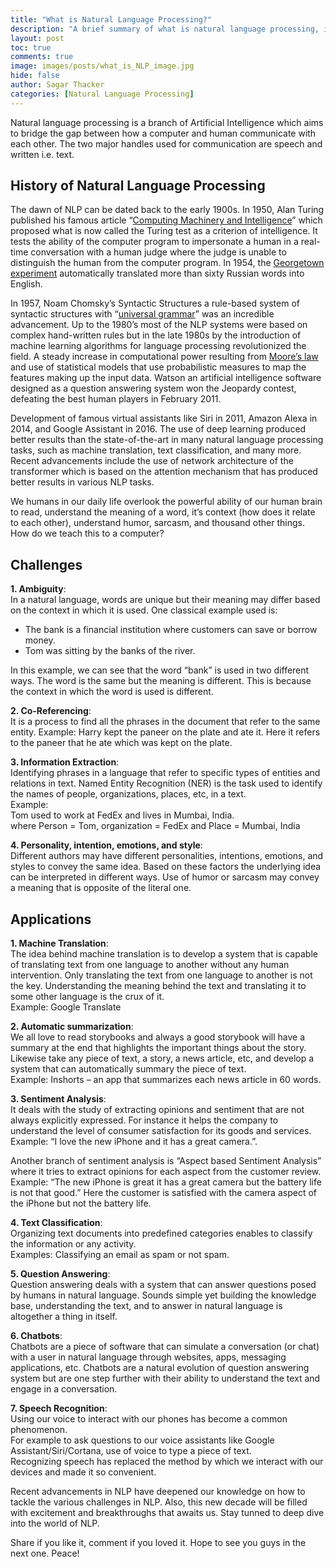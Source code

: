 ```yaml
---
title: "What is Natural Language Processing?"
description: "A brief summary of what is natural language processing, it's challenges and applications."
layout: post
toc: true
comments: true
image: images/posts/what_is_NLP_image.jpg
hide: false
author: Sagar Thacker
categories: [Natural Language Processing]
---
```


Natural language processing is a branch of Artificial Intelligence which aims to bridge the gap between how a computer and human communicate with each other. The two major handles used for communication are speech and written i.e. text.

## History of Natural Language Processing

The dawn of NLP can be dated back to the early 1900s. In 1950, Alan Turing published his famous article “<a href="https://en.wikipedia.org/wiki/Computing_Machinery_and_Intelligence" target="_blank">Computing Machinery and Intelligence</a>” which proposed what is now called the Turing test as a criterion of intelligence. It tests the ability of the computer program to impersonate a human in a real-time conversation with a human judge where the judge is unable to distinguish the human from the computer program. In 1954, the <a href="https://en.wikipedia.org/wiki/Georgetown%E2%80%93IBM_experiment" target="_blank">Georgetown experiment</a> automatically translated more than sixty Russian words into English.

In 1957, Noam Chomsky’s Syntactic Structures a rule-based system of syntactic structures with “<a href="https://en.wikipedia.org/wiki/Universal_grammar" target="_blank">universal grammar</a>” was an incredible advancement. Up to the 1980’s most of the NLP systems were based on complex hand-written rules but in the late 1980s by the introduction of machine learning algorithms for language processing revolutionized the field. A steady increase in computational power resulting from <a href="https://en.wikipedia.org/wiki/Moore%27s_law" target="_blank">Moore’s law</a> and use of statistical models that use probabilistic measures to map the features making up the input data. Watson an artificial intelligence software designed as a question answering system won the Jeopardy contest, defeating the best human players in February 2011.

Development of famous virtual assistants like Siri in 2011, Amazon Alexa in 2014, and Google Assistant in 2016. The use of deep learning produced better results than the state-of-the-art in many natural language processing tasks, such as machine translation, text classification, and many more. Recent advancements include the use of network architecture of the transformer which is based on the attention mechanism that has produced better results in various NLP tasks.

We humans in our daily life overlook the powerful ability of our human brain to read, understand the meaning of a word, it’s context (how does it relate to each other), understand humor, sarcasm, and thousand other things. How do we teach this to a computer?

## Challenges

**1. Ambiguity**: <br>
In a natural language, words are unique but their meaning may differ based on the context in which it is used. One classical example used is:
- The bank is a financial institution where customers can save or borrow money.
- Tom was sitting by the banks of the river.

In this example, we can see that the word “bank” is used in two different ways. The word is the same but the meaning is different. This is because the context in which the word is used is different.

**2. Co-Referencing**:<br>
It is a process to find all the phrases in the document that refer to the same entity. Example: Harry kept the paneer on the plate and ate it. Here it refers to the paneer that he ate which was kept on the plate.

**3. Information Extraction**:<br>
Identifying phrases in a language that refer to specific types of entities and relations in text. Named Entity Recognition (NER) is the task used to identify the names of people, organizations, places, etc, in a text.<br>
Example:<br>
Tom used to work at FedEx and lives in Mumbai, India.<br>
where Person = Tom, organization = FedEx and Place = Mumbai, India

**4. Personality, intention, emotions, and style**:<br>
Different authors may have different personalities, intentions, emotions, and styles to convey the same idea. Based on these factors the underlying idea can be interpreted in different ways. Use of humor or sarcasm may convey a meaning that is opposite of the literal one.

## Applications

**1. Machine Translation**: <br>
The idea behind machine translation is to develop a system that is capable of translating text from one language to another without any human intervention. Only translating the text from one language to another is not the key. Understanding the meaning behind the text and translating it to some other language is the crux of it.<br>
Example: Google Translate
    
**2. Automatic summarization**: <br>
We all love to read storybooks and always a good storybook will have a summary at the end that highlights the important things about the story. Likewise take any piece of text, a story, a news article, etc, and develop a system that can automatically summary the piece of text.<br>
Example: Inshorts – an app that summarizes each news article in 60 words.

**3. Sentiment Analysis**: <br>
It deals with the study of extracting opinions and sentiment that are not always explicitly expressed. For instance it helps the company to understand the level of consumer satisfaction for its goods and services.<br>
Example: “I love the new iPhone and it has a great camera.”.

Another branch of sentiment analysis is “Aspect based Sentiment Analysis” where it tries to extract opinions for each aspect from the customer review.<br>
Example: “The new iPhone is great it has a great camera but the battery life is not that good.” Here the customer is satisfied with the camera aspect of the iPhone but not the battery life.

**4. Text Classification**: <br>
Organizing text documents into predefined categories enables to classify the information or any activity.<br>
Examples: Classifying an email as spam or not spam.

**5. Question Answering**: <br>
Question answering deals with a system that can answer questions posed by humans in natural language. Sounds simple yet building the knowledge base, understanding the text, and to answer in natural language is altogether a thing in itself.

**6. Chatbots**: <br>
Chatbots are a piece of software that can simulate a conversation (or chat) with a user in natural language through websites, apps, messaging applications, etc. Chatbots are a natural evolution of question answering system but are one step further with their ability to understand the text and engage in a conversation.

**7. Speech Recognition**: <br>
Using our voice to interact with our phones has become a common phenomenon.<br>
For example to ask questions to our voice assistants like Google Assistant/Siri/Cortana, use of voice to type a piece of text.<br>
Recognizing speech has replaced the method by which we interact with our devices and made it so convenient.

Recent advancements in NLP have deepened our knowledge on how to tackle the various challenges in NLP. Also, this new decade will be filled with excitement and breakthroughs that awaits us. Stay tunned to deep dive into the world of NLP.

Share if you like it, comment if you loved it. Hope to see you guys in the next one. Peace! 
